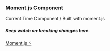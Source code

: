 ### Moment.js Component

Current Time Component / Built with moment.js

##### Keep watch on breaking changes here.

[Moment.js ⚡︎](https://momentjs.com)
